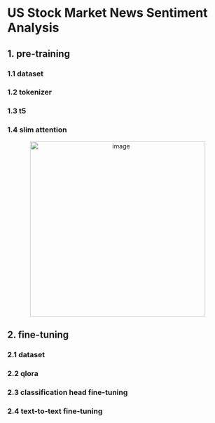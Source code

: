 # US Stock Market News Sentiment Analysis
## 1. pre-training

### 1.1 dataset 

### 1.2 tokenizer


### 1.3 t5

### 1.4 slim attention


<div align="center">
  <img width="400" height="400" alt="image" src="https://github.com/user-attachments/assets/f687b12f-bc84-4f97-b48f-7d3bc90a1b3a" />
</div>


## 2. fine-tuning

### 2.1 dataset

### 2.2 qlora

### 2.3 classification head fine-tuning

### 2.4 text-to-text fine-tuning
